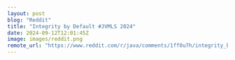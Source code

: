 ```yaml
---
layout: post
blog: "Reddit"
title: "Integrity by Default #JVMLS 2024"
date: 2024-09-12T12:01:45Z
image: images/reddit.png
remote_url: "https://www.reddit.com/r/java/comments/1ff0u7h/integrity_by_default_jvmls_2024/"
---
```

